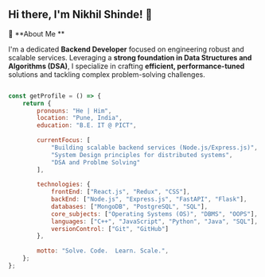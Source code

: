 ## Hi there, I'm Nikhil Shinde! 👋

🚀 **About Me **

I'm a dedicated **Backend Developer** focused on engineering robust and scalable services. Leveraging a **strong foundation in Data Structures and Algorithms (DSA)**, I specialize in crafting **efficient, performance-tuned** solutions and tackling complex problem-solving challenges.

```javascript

const getProfile = () => {
    return {
        pronouns: "He | Him",
        location: "Pune, India",
        education: "B.E. IT @ PICT",
        
        currentFocus: [
            "Building scalable backend services (Node.js/Express.js)",
            "System Design principles for distributed systems",
            "DSA and Problme Solving"
        ],
        
        technologies: {
            frontEnd: ["React.js", "Redux", "CSS"],
            backEnd: ["Node.js", "Express.js", "FastAPI", "Flask"],
            databases: ["MongoDB", "PostgreSQL", "SQL"],
            core_subjects: ["Operating Systems (OS)", "DBMS", "OOPS"], 
            languages: ["C++", "JavaScript", "Python", "Java", "SQL"],
            versionControl: ["Git", "GitHub"]
        },
        
        motto: "Solve. Code.  Learn. Scale.",
    };
};
